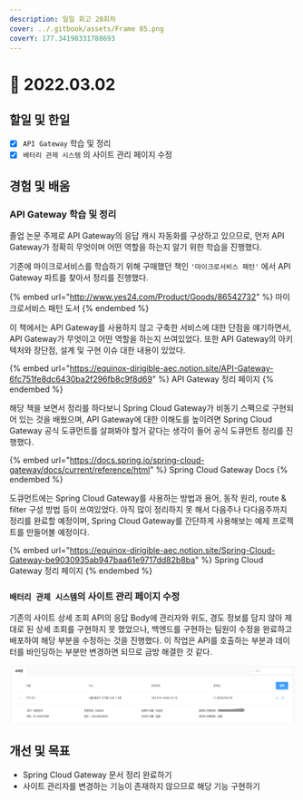 ```yaml
---
description: 일일 회고 28회차
cover: ../.gitbook/assets/Frame 85.png
coverY: 177.34198331788693
---
```


# 🥱 2022.03.02

## 할일 및 한일

* [x] `API Gateway` 학습 및 정리
* [x] `배터리 관제 시스템` 의 사이트 관리 페이지 수정

## 경험 및 배움

### API Gateway 학습 및 정리

졸업 논문 주제로 API Gateway의 응답 캐시 자동화를 구상하고 있으므로, 먼저 API Gateway가 정확히 무엇이며 어떤 역할을 하는지 알기 위한 학습을 진행했다.

기존에 마이크로서비스를 학습하기 위해 구매했던 책인 `'마이크로서비스 패턴'` 에서 API Gateway 파트를 찾아서 정리를 진행했다.



{% embed url="http://www.yes24.com/Product/Goods/86542732" %}
마이크로서비스 패턴 도서
{% endembed %}



이 책에서는 API Gateway를 사용하지 않고 구축한 서비스에 대한 단점을 얘기하면서, API Gateway가 무엇이고 어떤 역할을 하는지 쓰여있었다. 또한 API Gateway의 아키텍처와 장단점, 설계 및 구현 이슈 대한 내용이 있었다.



{% embed url="https://equinox-dirigible-aec.notion.site/API-Gateway-6fc751fe8dc6430ba2f296fb8c9f8d69" %}
API Gateway 정리 페이지
{% endembed %}



해당 책을 보면서 정리를 하다보니 Spring Cloud Gateway가 비동기 스팩으로 구현되어 있는 것을 배웠으며, API Gateway에 대한 이해도를 높이려면 Spring Cloud Gateway 공식 도큐먼트를 살펴봐야 할거 같다는 생각이 들어 공식 도큐먼트 정리를 진행했다.



{% embed url="https://docs.spring.io/spring-cloud-gateway/docs/current/reference/html" %}
Spring Cloud Gateway Docs
{% endembed %}



도큐먼트에는 Spring Cloud Gateway를 사용하는 방법과 용어, 동작 원리, route & filter 구성 방법 등이 쓰여있었다. 아직 많이 정리하지 못 해서 다음주나 다다음주까지 정리를 완료할 예정이며, Spring Cloud Gateway를 간단하게 사용해보는 예제 프로젝트를 만들어볼 예정이다.



{% embed url="https://equinox-dirigible-aec.notion.site/Spring-Cloud-Gateway-be9030935ab947baa61e9717dd82b8ba" %}
Spring Cloud Gateway 정리 페이지
{% endembed %}



### `배터리 관제 시스템`의 사이트 관리 페이지 수정

기존의 사이트 상세 조회 API의 응답 Body에 관리자와 위도, 경도 정보를 담지 않아 제대로 된 상세 조회를 구현하지 못 했었으나, 백엔드를 구현하는 팀원이 수정을 완료하고 배포하여 해당 부분을 수정하는 것을 진행했다. 이 작업은 API를 호출하는 부분과 데이터를 바인딩하는 부분만 변경하면 되므로 금방 해결한 것 같다.



![사이트 상세 조회 기능](<../.gitbook/assets/Screen Shot 2022-03-04 at 4.14.11 PM.png>)



## 개선 및 목표

* Spring Cloud Gateway 문서 정리 완료하기
* 사이트 관리자를 변경하는 기능이 존재하지 않으므로 해당 기능 구현하기

